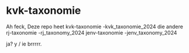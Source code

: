 # kvk-taxonomie

Ah feck,
Deze repo heet 
kvk-taxonomie
-kvk_taxonomie_2024
die andere
rj-taxonomie
-rj_taxonomy_2024
jenv-taxonomie
-jenv_taxonomy_2024

ja? y / ie brrrrr.
